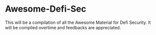 # Awesome-Defi-Sec

This will be a compilation of all the Awesome Material for Defi Security. It will be compiled overtime and feedbacks are appreciated.

